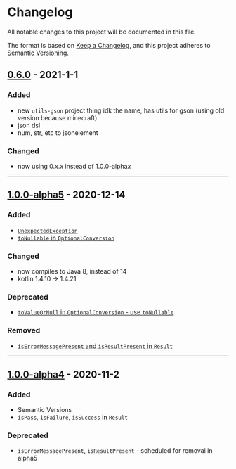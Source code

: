 # Changelog

All notable changes to this project will be documented in this file.

The format is based on [Keep a Changelog](https://keepachangelog.com/en/1.0.0/), and this project adheres
to [Semantic Versioning](https://semver.org/spec/v2.0.0.html).

## [0.6.0] - 2021-1-1

### Added

- new `utils-gson` project thing idk the name, has utils for gson (using old version because minecraft)
- json dsl
- num, str, etc to jsonelement

### Changed

- now using 0.*x*.*x* instead of 1.0.0-alpha*x*

---

## [1.0.0-alpha5] - 2020-12-14

### Added

- [`UnexpectedException`](utils/src/main/kotlin/io/github/xf8b/utils/exceptions/UnexpectedException.kt)
- [`toNullable` in `OptionalConversion`](utils/src/main/kotlin/io/github/xf8b/utils/optional/OptionalConversion.kt)

### Changed

- now compiles to Java 8, instead of 14
- kotlin 1.4.10 -> 1.4.21

### Deprecated

- [`toValueOrNull` in `OptionalConversion` - use `toNullable`](utils/src/main/kotlin/io/github/xf8b/utils/optional/OptionalConversion.kt)

### Removed

- [`isErrorMessagePresent` and `isResultPresent` in `Result`](utils/src/main/kotlin/io/github/xf8b/utils/optional/Result.kt)

---

## [1.0.0-alpha4] - 2020-11-2

### Added

- Semantic Versions
- `isPass`, `isFailure`, `isSuccess` in `Result`

### Deprecated

- `isErrorMessagePresent`, `isResultPresent` - scheduled for removal in alpha5

[0.6.0]: https://github.com/xf8b/utils/compare/v1.0.0-alpha5...v0.6.0

[1.0.0-alpha5]: https://github.com/xf8b/utils/compare/v1.0.0-alpha4...v1.0.0-alpha5

[1.0.0-alpha4]: https://github.com/xf8b/utils/releases/tag/v1.0.0-alpha4